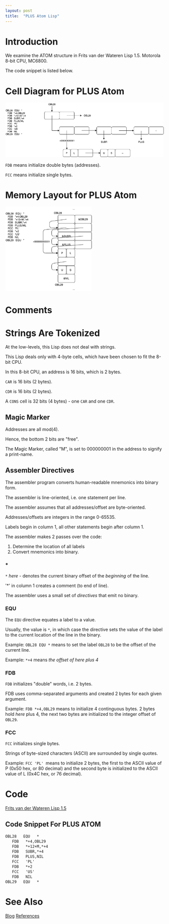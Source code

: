 ```yaml
---
layout: post
title:  "PLUS Atom Lisp"
---
```

# Introduction

We examine the ATOM structure in Frits van der Wateren Lisp 1.5.  Motorola 8-bit CPU, MC6800.

The code snippet is listed below.

# Cell Diagram for PLUS Atom

<img src="https://github.com/guitarvydas/guitarvydas.github.io/blob/master/assets/2021-08-11-PLUS-Cell%20Diagram.png?raw=true" alt="2021-08-11-PLUS-Memory Layout.png" style="zoom:67%;" />

`FDB` means initialize double bytes (addresses).

`FCC` means initialize single bytes.

# Memory Layout for PLUS Atom

<img src="https://github.com/guitarvydas/guitarvydas.github.io/blob/master/assets/2021-08-11-PLUS-Memory%20Layout.png?raw=true" alt="2021-08-11-PLUS-Memory Layout.png" style="zoom:67%;" />

# Comments

# Strings Are Tokenized

At the low-levels, this Lisp does not deal with strings.

This Lisp deals only with 4-byte cells, which have been chosen to fit the 8-bit CPU.

In this 8-bit CPU, an address is 16 bits, which is 2 bytes.

`CAR` is 16 bits (2 bytes).

`CDR` is 16 bits (2 bytes).

A `CONS` cell is 32 bits (4 bytes) - one `CAR` and one `CDR`.

## Magic Marker

Addresses are all mod(4).

Hence, the bottom 2 bits are "free".

The Magic Marker, called "M", is set to 000000001 in the address to signify a print-name.

## Assembler Directives

The assembler program converts human-readable mnemonics into binary form.

The assembler is line-oriented, i.e. one statement per line.

The assembler assumes that all addresses/offset are byte-oriented.  

Addresses/offsets are integers in the range 0-65535.

Labels begin in column 1, all other statements begin after column 1.

The assembler makes 2 passes over the code:

1. Determine the location of all labels
2. Convert mnemonics into binary.

### *

`*` *here* - denotes the current binary offset of the *beginning* of the line.

'*' in column 1 creates a comment (to end of line).

The assembler uses a small set of *directives* that emit no binary.

### EQU

The `EQU` directive equates a label to a value.  

Usually, the value is `*`, in which case the directive sets the value of the label to the current location of the line in the binary.

Example: `OBL28 EQU *` means to set the label `OBL28` to be the offset of the current line.

Example: `*+4` means  *the offset of here plus 4*

### FDB

`FDB` initializes "double" words, i.e. 2 bytes.

FDB uses comma-separated arguments and created 2 bytes for each given argument.

Example: `FDB *+4,OBL29` means to initialize 4 continguous bytes.  2 bytes hold *here* plus 4, the next two bytes are initialized to the integer offset of `OBL29`.

### FCC

`FCC` initializes single bytes.  

Strings of byte-sized characters (ASCII) are surrounded by single quotes.

Example: `FCC 'PL' `means to initialize 2 bytes, the first to the ASCII value of P (0x50 hex, or 80 decimal) and the second byte is initialized to the ASCII value of L (0x4C hex, or 76 decimal).

# Code

[Frits van der Wateren Lisp 1.5](https://github.com/guitarvydas/frits-van-der-wateren-lisp/blob/master/LISP.TXT)

## Code Snippet For PLUS ATOM

```
OBL28   EQU   *
   FDB   *+4,OBL29
   FDB   *+12+M,*+4
   FDB   SUBR,*+4
   FDB   PLUS,NIL
   FCC   'PL'
   FDB   *+2
   FCC   'US'
   FDB   NIL
OBL29   EQU   *
```
# See Also

[Blog](https://guitarvydas.github.io)
[References](https://guitarvydas.github.io/2021/01/14/References.html)

<script src="https://utteranc.es/client.js" 
        repo="guitarvydas/guitarvydas.github.io" 
        issue-term="pathname" 
        theme="github-light" 
        crossorigin="anonymous" 
        async> 
</script> 
